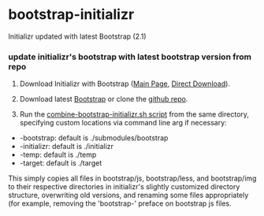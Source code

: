 bootstrap-initializr
====================

Initializr updated with latest Bootstrap (2.1)


### update initializr's bootstrap with latest bootstrap version from repo
 
1.  Download Initializr with Bootstrap ([Main Page][1], [Direct Download][2]).

2.  Download latest [Bootstrap][3] or clone the [github repo][4].

3.  Run the [combine-bootstrap-initializr.sh script][5] from the same directory, 
specifying custom locations via command line arg if necessary:

* -bootstrap:     default is ./submodules/bootstrap
* -initializr:    default is ./initializr
* -temp:          default is ./temp
* -target:        default is ./target

This simply copies all files in bootstrap/js, bootstrap/less, and bootstrap/img to their 
respective directories in initializr's slightly customized directory structure, 
overwriting old versions, and renaming some files appropriately (for example, removing 
the 'bootstrap-' preface on bootstrap js files.


[1]:    http://www.initializr.com
[2]:    http://www.initializr.com/builder?mode=less&boot-hero&h5bp-htaccess&h5bp-nginx&h5bp-webconfig&h5bp-chromeframe&h5bp-analytics&h5bp-build&h5bp-iecond&h5bp-favicon&h5bp-appletouchicons&h5bp-scripts&h5bp-robots&h5bp-humans&h5bp-404&h5bp-adobecrossdomain&jquery&modernizrrespond&boot-css&boot-scripts
[3]:    http://twitter.github.com/bootstrap/
[4]:    https://github.com/twitter/bootstrap
[5]:    https://github.com/liftstack-build/bootstrap-initializr/blob/master/scripts/combine-bootstrap-initializr.sh
